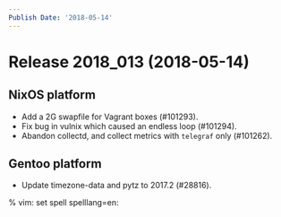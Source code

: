 ```yaml
---
Publish Date: '2018-05-14'
---
```


# Release 2018_013 (2018-05-14)

## NixOS platform

- Add a 2G swapfile for Vagrant boxes (#101293).
- Fix bug in vulnix which caused an endless loop (#101294).
- Abandon collectd, and collect metrics with `telegraf` only (#101262).

## Gentoo platform

- Update timezone-data and pytz to 2017.2 (#28816).

% vim: set spell spelllang=en:
